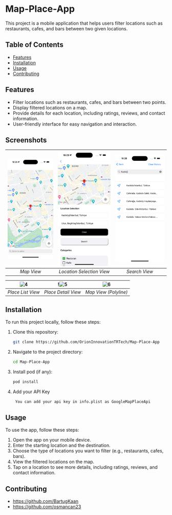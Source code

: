 # Map-Place-App

This project is a mobile application that helps users filter locations such as restaurants, cafes, and bars between two given locations.

## Table of Contents

- [Features](#features)
- [Installation](#installation)
- [Usage](#usage)
- [Contributing](#contributing)

## Features

- Filter locations such as restaurants, cafes, and bars between two points.
- Display filtered locations on a map.
- Provide details for each location, including ratings, reviews, and contact information.
- User-friendly interface for easy navigation and interaction.

## Screenshots

| ![Screenshot 1](Map-Place-App/Map-Place-App/Assets.xcassets/1.imageset/1.png) | ![Screenshot 2](Map-Place-App/Map-Place-App/Assets.xcassets/2.imageset/2.png) | ![Screenshot 3](Map-Place-App/Map-Place-App/Assets.xcassets/3.imageset/3.png) |
|:--------------------------------------------:|:--------------------------------------------:|:--------------------------------------------:|
| *Map View*                                | *Location Selection View*                           | *Search View*                                   |

| ![4](https://github.com/yilmazteyfik/Map-Place-App/assets/76794421/b1383ca1-8afc-4191-b682-4c89978ab039) | !![5](https://github.com/yilmazteyfik/Map-Place-App/assets/76794421/f254e655-1c1a-4572-bfc3-f81e8663949e) | ![6](https://github.com/yilmazteyfik/Map-Place-App/assets/76794421/8818462e-e721-4c1f-b818-a59d95dd0576)|
|:--------------------------------------------:|:--------------------------------------------:|:--------------------------------------------:|
| *Place List View*                           | *Place Detail View*                               | *Map View (Polyline)*

## Installation

To run this project locally, follow these steps:

1. Clone this repository:
    ```sh
    git clone https://github.com/OrionInnovationTRTech/Map-Place-App
    ```
2. Navigate to the project directory:
    ```sh
    cd Map-Place-App
    ```
3. Install pod (if any):
    ```sh
    pod install
    ```
4. Add your API Key
   ```sh
    You can add your api key in info.plist as GoogleMapPlaceApi
    ```
   

## Usage

To use the app, follow these steps:

1. Open the app on your mobile device.
2. Enter the starting location and the destination.
3. Choose the type of locations you want to filter (e.g., restaurants, cafes, bars).
4. View the filtered locations on the map.
5. Tap on a location to see more details, including ratings, reviews, and contact information.

## Contributing
 - https://github.com/BartugKaan
 - https://github.com/osmancan23




